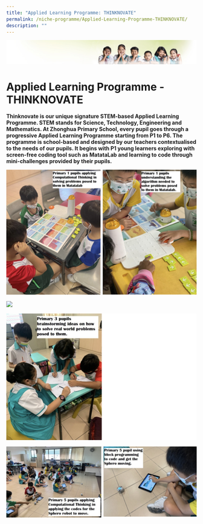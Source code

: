 ```yaml
---
title: "Applied Learning Programme: THINKNOVATE"
permalink: /niche-programme/Applied-Learning-Programme-THINKNOVATE/
description: ""
---
```

![](/images/Banner.jpg)

Applied Learning Programme - THINKNOVATE
========================================

**Thinknovate is our unique signature STEM-based Applied Learning Programme. STEM stands for Science, Technology, Engineering and Mathematics. At Zhonghua Primary School, every pupil goes through a progressive Applied Learning Programme starting from P1 to P6. The programme is school-based and designed by our teachers contextualised to the needs of our pupils. It begins with P1 young learners exploring with screen-free coding tool such as MatataLab and learning to code through mini-challenges provided by their pupils.**

![](/images/ALP1.png)

![](/images/ALP2.png)

![](/images/ALP3.png)

![](/images/ALP4.png)